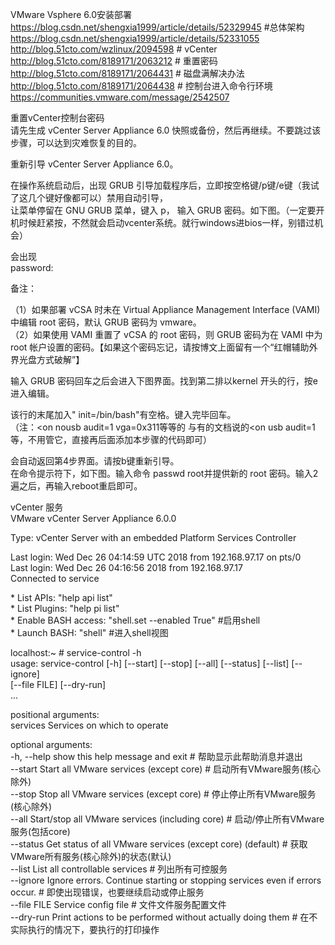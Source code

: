 VMware Vsphere 6.0安装部署  
https://blog.csdn.net/shengxia1999/article/details/52329945 \#总体架构  
https://blog.csdn.net/shengxia1999/article/details/52331055  
http://blog.51cto.com/wzlinux/2094598 \# vCenter  
http://blog.51cto.com/8189171/2063212 \# 重置密码  
http://blog.51cto.com/8189171/2064431 \# 磁盘满解决办法  
http://blog.51cto.com/8189171/2064438 \# 控制台进入命令行环境  
https://communities.vmware.com/message/2542507

重置vCenter控制台密码  
请先生成 vCenter Server Appliance 6.0
快照或备份，然后再继续。不要跳过该步骤，可以达到灾难恢复的目的。

重新引导 vCenter Server Appliance 6.0。

在操作系统启动后，出现 GRUB
引导加载程序后，立即按空格键/p键/e键（我试了这几个键好像都可以）禁用自动引导，  
让菜单停留在 GNU GRUB 菜单，键入 p， 输入 GRUB
密码。如下图。（一定要开机时候赶紧按，不然就会启动vcenter系统。就行windows进bios一样，别错过机会） 

会出现  
password:

备注：

（1）如果部署 vCSA 时未在 Virtual Appliance Management Interface (VAMI) 中编辑
root 密码，默认 GRUB 密码为 vmware。  
（2）如果使用 VAMI 重置了 vCSA 的 root 密码，则 GRUB 密码为在 VAMI 中为 root
帐户设置的密码。【如果这个密码忘记，请按博文上面留有一个“红帽辅助外界光盘方式破解”】

输入 GRUB 密码回车之后会进入下图界面。找到第二排以kernel 开头的行，按e进入编辑。  
  
该行的末尾加入" init=/bin/bash"有空格。键入完毕回车。  
（注：\<on nousb audit=1 vga=0x311等等的 与有的文档说的\<on usb
audit=1等，不用管它，直接再后面添加本步骤的代码即可）  
  
会自动返回第4步界面。请按b键重新引导。  
在命令提示符下，如下图。输入命令 passwd root并提供新的 root
密码。输入2遍之后，再输入reboot重启即可。  
  
vCenter 服务  
VMware vCenter Server Appliance 6.0.0  
  
Type: vCenter Server with an embedded Platform Services Controller  
  
Last login: Wed Dec 26 04:14:59 UTC 2018 from 192.168.97.17 on pts/0  
Last login: Wed Dec 26 04:16:56 2018 from 192.168.97.17  
Connected to service  
  
\* List APIs: "help api list"  
\* List Plugins: "help pi list"  
\* Enable BASH access: "shell.set --enabled True" \#启用shell  
\* Launch BASH: "shell" \#进入shell视图  
  
localhost:\~ \# service-control -h  
usage: service-control [-h] [--start] [--stop] [--all] [--status] [--list]
[--ignore]  
[--file FILE] [--dry-run]  
...  
  
positional arguments:  
services Services on which to operate  
  
optional arguments:  
-h, --help show this help message and exit \# 帮助显示此帮助消息并退出  
--start Start all VMware services (except core) \# 启动所有VMware服务(核心除外)  
--stop Stop all VMware services (except core) \#
停止停止所有VMware服务(核心除外)  
--all Start/stop all VMware services (including core) \#
启动/停止所有VMware服务(包括core)  
--status Get status of all VMware services (except core) (default) \#
获取VMware所有服务(核心除外)的状态(默认)  
--list List all controllable services \# 列出所有可控服务  
--ignore Ignore errors. Continue starting or stopping services even if errors  
occur. \# 即使出现错误，也要继续启动或停止服务  
--file FILE Service config file \# 文件文件服务配置文件  
--dry-run Print actions to be performed without actually doing them \#
在不实际执行的情况下，要执行的打印操作
